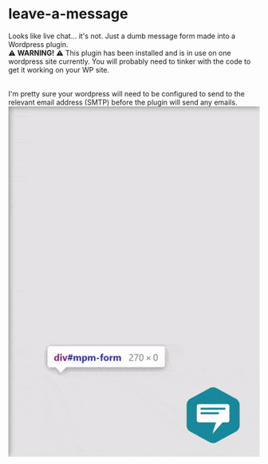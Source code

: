 # leave-a-message
Looks like live chat... it's not. Just a dumb message form made into a Wordpress plugin.<br/>
:warning: **WARNING!** :warning: This plugin has been installed and is in use on one wordpress site currently. You will probably need to tinker with the code to get it working on your WP site.
<br/><br/>

I'm pretty sure your wordpress will need to be configured to send to the relevant email address (SMTP) before the plugin will send any emails.
<br/>
![example animation](https://github.com/Jherit/leave-a-message/blob/master/example-animation.gif?raw=true)

